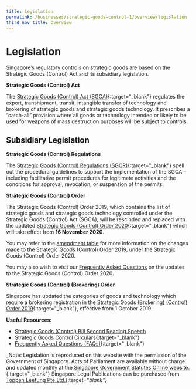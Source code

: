 ```yaml
---
title: Legislation 
permalink: /businesses/strategic-goods-control-1/overview/legislation
third_nav_title: Overview
---
```


# Legislation

Singapore’s regulatory controls on strategic goods are based on the Strategic Goods (Control) Act and its subsidiary legislation.

**Strategic Goods (Control) Act**

The  [Strategic Goods (Control) Act (SGCA)](https://sso.agc.gov.sg/Act/SGCA2002){:target="_blank"}  regulates the export, transhipment, transit, intangible transfer of technology and brokering of strategic goods and strategic goods technology. It prescribes a “catch-all” provision where all goods or technology intended or likely to be used for weapons of mass destruction purposes will be subject to controls.

## Subsidiary Legislation

**Strategic Goods (Control) Regulations**

The  [Strategic Goods (Control) Regulations (SGCR)](https://sso.agc.gov.sg/SL/SGCA2002-RG1?DocDate=20180904#legis){:target="_blank"}  spell out the procedural guidelines to support the implementation of the SGCA – including facilitative permit procedures for legitimate activities and the conditions for approval, revocation, or suspension of the permits.

**Strategic Goods (Control) Order**

The Strategic Goods (Control) Order 2019, which contains the list of strategic goods and strategic goods technology controlled under the Strategic Goods (Control) Act (SGCA), will be rescinded and replaced with the updated [Strategic Goods (Control) Order 2020](https://sso.agc.gov.sg/SL-Supp/S786-2020/Published/20200915?DocDate=20200915){:target="_blank"} which will take effect from **16 November 2020**. 

You may refer to the  [amendment table](/documents/businesses/TSSB/Amendment-table-for-Strategic-Goods-Control-Order-2020.pdf) for more information on the changes made to the Strategic Goods (Control) Order 2019, under the Strategic Goods (Control) Order 2020.

You may also wish to visit our  [Frequently Asked Questions](/documents/businesses/TSSB/FAQs-for-Strategic-Goods-Control-Order-2020.pdf) on the updates to the Strategic Goods (Control) Order 2020.

**Strategic Goods (Control) (Brokering) Order**

Singapore has updated the categories of goods and technology which require a brokering registration in the  [Strategic Goods (Brokering) (Control) Order 2019](https://sso.agc.gov.sg/SL/SGCA2002-S534-2019?DocDate=20190801){:target="_blank"}, effective from 1 October 2019.

**Useful Resources:**

-   [Strategic Goods (Control) Bill Second Reading Speech](/documents/businesses/nov2002-2ndreading.pdf)
-   [Strategic Goods Control Circulars](/news-and-media/circulars/){:target="_blank"}
-   [Frequently Asked Questions (FAQs)](https://va.ecitizen.gov.sg/cfp/CustomerPages/Customs/explorefaq.aspx){:target="_blank"}

_Note: Legislation is reproduced on this website with the permission of the Government of Singapore. Acts of Parliament are available without charge and updated monthly at the  [Singapore Government Statutes Online website.](https://sso.agc.gov.sg/){:target="_blank"}  Singapore Legal Publications can be purchased from  [Toppan Leefung Pte Ltd.](http://www.toppanleefung.com){:target="_blank"}_
